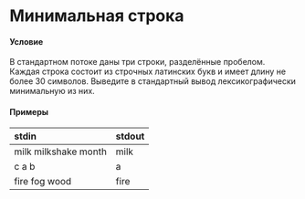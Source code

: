 # Минимальная строка

#### Условие

В стандартном потоке даны три строки, разделённые пробелом. Каждая строка состоит из строчных латинских букв и имеет длину не более 30 символов. Выведите в стандартный вывод лексикографически минимальную из них.

#### Примеры

stdin                | stdout
:------------------- | :-----
milk milkshake month | milk
c a b	             | a
fire fog wood	     | fire
